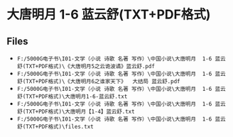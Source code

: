 # 大唐明月  1-6 蓝云舒(TXT+PDF格式)

## Files

- `F:/5000G电子书\I01-文学（小说 诗歌 名著 写作）\中国小说\大唐明月  1-6 蓝云舒(TXT+PDF格式)\《大唐明月5之云诡波谲》蓝云舒.pdf`
- `F:/5000G电子书\I01-文学（小说 诗歌 名著 写作）\中国小说\大唐明月  1-6 蓝云舒(TXT+PDF格式)\《大唐明月6之谁家天下》  大结局 蓝云舒.pdf`
- `F:/5000G电子书\I01-文学（小说 诗歌 名著 写作）\中国小说\大唐明月  1-6 蓝云舒(TXT+PDF格式)\大唐明月1-6-蓝云舒.txt`
- `F:/5000G电子书\I01-文学（小说 诗歌 名著 写作）\中国小说\大唐明月  1-6 蓝云舒(TXT+PDF格式)\大唐明月【1-4】蓝云舒.txt`
- `F:/5000G电子书\I01-文学（小说 诗歌 名著 写作）\中国小说\大唐明月  1-6 蓝云舒(TXT+PDF格式)\files.txt`
